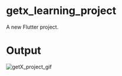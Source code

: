 # getx_learning_project

A new Flutter project.

# Output

![getX_project_gif](https://user-images.githubusercontent.com/109361169/232279932-204903da-4c70-40e2-9081-ddba5904547e.gif)
